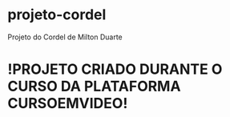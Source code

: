 # projeto-cordel
Projeto do Cordel de Milton Duarte

# !PROJETO CRIADO DURANTE O CURSO DA PLATAFORMA CURSOEMVIDEO!
